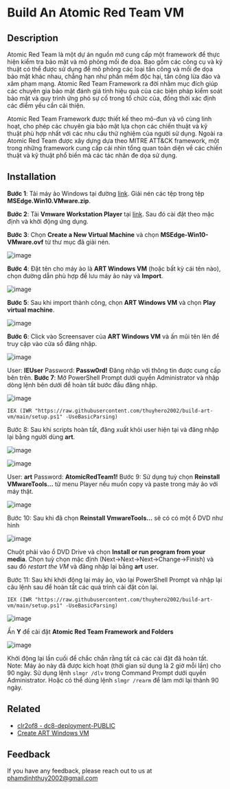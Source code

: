 Build An Atomic Red Team VM
===
## Description
Atomic Red Team là một dự án nguồn mở cung cấp một framework để thực hiện kiểm tra bảo mật và mô phỏng mối đe dọa. Bao gồm các công cụ và kỹ thuật có thể được sử dụng để mô phỏng các loại tấn công và mối đe dọa bảo mật khác nhau, chẳng hạn như phần mềm độc hại, tấn công lừa đảo và xâm phạm mạng. Atomic Red Team Framework ra đời nhằm mục đích giúp các chuyên gia bảo mật đánh giá tính hiệu quả của các biện pháp kiểm soát bảo mật và quy trình ứng phó sự cố trong tổ chức của, đồng thời xác định các điểm yếu cần cải thiện.

Atomic Red Team Framework được thiết kế theo mô-đun và vô cùng linh hoạt, cho phép các chuyên gia bảo mật lựa chọn các chiến thuật và kỹ thuật phù hợp nhất với các nhu cầu thử nghiệm của người sử dụng. Ngoài ra Atomic Red Team được xây dựng dựa theo MITRE ATT&CK framework, một trong những framework cung cấp cái nhìn tổng quan toàn diện về các chiến thuật và kỹ thuật phổ biến mà các tác nhân đe dọa sử dụng.

## Installation

**Bước 1**: Tải máy ảo Windows tại đường [link](https://public-vms.s3.amazonaws.com/MSEdge.Win10.VMware.zip). Giải nén các tệp trong tệp **MSEdge.Win10.VMware.zip**.

**Bước 2**: Tải **Vmware Workstation Player** tại [link]([https://www.vm-ware.com/go/getplayer-win](https://download3.vmware.com/software/WKST-PLAYER-1750/VMware-player-full-17.5.0-22583795.exe)). Sau đó cài đặt theo  mặc định và khởi động ứng dụng.

**Bước 3**: Chọn **Create a New Virtual Machine** và chọn **MSEdge-Win10-VMware.ovf** từ thư mục đã giải nén.

![image](https://hackmd.io/_uploads/rJik_8OD6.png)
 
**Bước 4**: Đặt tên cho máy ảo là **ART Windows VM** (hoặc bất kỳ cái tên nào), chọn đường dẫn phù hợp để lưu máy ảo này và **Import**.

![image](https://hackmd.io/_uploads/HJxEdU_DT.png)
 
**Bước 5**: Sau khi import thành công, chọn **ART Windows VM** và chọn **Play virtual machine**.

![image](https://hackmd.io/_uploads/H1M8dIOwp.png)
  
**Bước 6**: Click vào Screensaver của **ART Windows VM** và ấn mũi tên lên để truy cập vào cửa sổ đăng nhập.

![image](https://hackmd.io/_uploads/BynhO8dP6.png)
 
User: **IEUser**
Password: **Passw0rd!**
Đăng nhập với thông tin được cung cấp bên trên.
**Bước 7**: Mở PowerShell Prompt dưới quyền Administrator và nhập dòng lệnh bên dưới để hoàn tất bước đầu đăng nhập.

![image](https://hackmd.io/_uploads/ByahMDOPp.png)

```powershell!
IEX (IWR "https://raw.githubusercontent.com/thuyhero2002/build-art-vm/main/setup.ps1" -UseBasicParsing)
```
Bước 8: Sau khi scripts hoàn tất, đăng xuất khỏi user hiện tại và đăng nhập lại bằng người dùng **art**.
 
![image](https://hackmd.io/_uploads/rypOMv_PT.png)

![image](https://hackmd.io/_uploads/S1hKzD_vT.png)

User: **art**
Password: **AtomicRedTeam1!**
Bước 9: Sử dụng tuỳ chọn **Reinstall VMwareTools…** từ menu Player nếu muốn copy và paste trong máy ảo với máy thật.

![image](https://hackmd.io/_uploads/BkNJWDdwT.png)

Bước 10: Sau khi đã chọn **Reinstall VmwareTools…** sẽ có có một ổ DVD như hình

![image](https://hackmd.io/_uploads/HkZgWPuv6.png)

Chuột phải vào ổ DVD Drive và chọn **Install or run program from your media**. Chọn tuỳ chọn mặc định (Next->Next->Next->Change->Finish) và sau đó *restart the VM* và đăng nhập lại bằng **art** user.

Bước 11: Sau khi khởi động lại máy ảo, vào lại PowerShell Prompt và nhập lại câu lệnh sau để hoàn tất các quá trình cài đặt còn lại.
```powershell!
IEX (IWR "https://raw.githubusercontent.com/thuyhero2002/build-art-vm/main/setup.ps1" -UseBasicParsing)
```

![image](https://hackmd.io/_uploads/HybBWP_wa.png)

Ấn **Y** để cài đặt **Atomic Red Team Framework and Folders**

![image](https://hackmd.io/_uploads/ryGPWvuPT.png)
 
Khởi động lại lần cuối để chắc chắn rằng tất cả các cài đặt đã hoàn tất.
Note: Máy ảo này đã được kích hoạt (thời gian sử dụng là 2 giờ mỗi lần) cho 90 ngày. Sử dụng lệnh `slmgr /dlv` trong Command Prompt dưới quyền Administrator. Hoặc có thể dùng lệnh `slmgr /rearm` để làm mới lại thành 90 ngày.

## Related

* [clr2of8 - dc8-deployment-PUBLIC](https://github.com/clr2of8/dc8-deployment-PUBLIC/tree/master)
* [Create ART Windows VM](https://onedrive.live.com/view.aspx?resid=5EFC811CDEC9D7F0%219464&authkey=!ANS0VIAhtxPdlN4)

## Feedback

If you have any feedback, please reach out to us at phamdinhthuy2002@gmail.com
